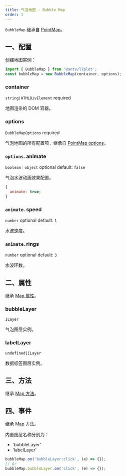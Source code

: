 ```yaml
---
title: 气泡地图 - Bubble Map
order: 1
---
```


`BubbleMap` 继承自 [PointMap](/zh/docs/api/point-maps/point-map)。

## 一、配置

创建地图实例：

```ts
import { BubbleMap } from '@antv/l7plot';
const bubbleMap = new BubbleMap(container, options);
```

### container

`string|HTMLDivElement` required

地图渲染的 DOM 容器。

### options

`BubbleMapOptions` required

气泡地图的所有配置项，继承自 [PointMap options](/zh/docs/api/point-maps/point-map#options)。

### `options.`animate

`boolean｜object` optional default: `false`

气泡水波动画效果配置。

```js
{
  animate: true;
}
```

### `animate.`speed

`number` optional default: `1`

水波速度。

### `animate.`rings

`number` optional default: `3`

水波环数。

## 二、属性

继承 [Map 属性](/zh/docs/api/map-api#二、属性)。

### bubbleLayer

`ILayer`

气泡图层实例。

### labelLayer

`undefined|ILayer`

数据标签图层实例。

## 三、方法

继承 [Map 方法](/zh/docs/api/map-api#三、方法)。

## 四、事件

继承 [Map 方法](/zh/docs/api/map-api#四、事件)。

内置图层名称分别为：

- 'bubbleLayer'
- 'labelLayer'

```js
bubbleMap.on('bubbleLayer:click', (e) => {});
// Or
bubbleMap.bubbleLayer.on('click', (e) => {});
```
